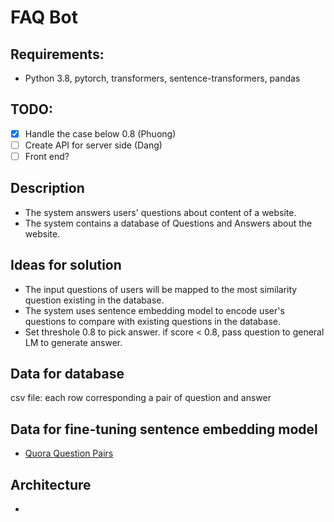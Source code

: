 # FAQ Bot

## Requirements:

- Python 3.8, pytorch, transformers, sentence-transformers, pandas

## TODO:
- [x] Handle the case below 0.8 (Phuong)
- [ ] Create API for server side (Dang)
- [ ] Front end? 

## Description

- The system answers users' questions about content of a website.
- The system contains a database of Questions and Answers about the website.

## Ideas for solution

- The input questions of users will be mapped to the most similarity question existing in the database.
- The system uses sentence embedding model to encode user's questions to compare with existing questions in the database.
- Set threshole 0.8 to pick answer. if score < 0.8, pass question to general LM to generate answer.

## Data for database
csv file: each row corresponding a pair of question and answer

## Data for fine-tuning sentence embedding model
- [Quora Question Pairs](https://paperswithcode.com/dataset/quora-question-pairs)

## Architecture

- 
